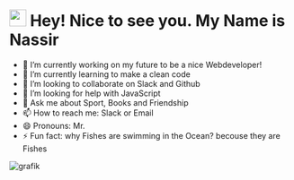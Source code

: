 <h1><img src="https://emojis.slackmojis.com/emojis/images/1531849430/4246/blob-sunglasses.gif?1531849430" width="30"/> Hey! Nice to see you. My Name is Nassir</h1>


- 🔭 I’m currently working on my future to be a nice Webdeveloper!
- 🌱 I’m currently learning to make a clean code
- 👯 I’m looking to collaborate on Slack and Github
- 🤔 I’m looking for help with JavaScript
- 💬 Ask me about Sport, Books and Friendship
- 📫 How to reach me: Slack or Email
- 😄 Pronouns: Mr.
- ⚡ Fun fact: why Fishes are swimming in the Ocean? becouse they are Fishes

![grafik](https://user-images.githubusercontent.com/109968270/180806259-6e9055e1-cfaf-4ce3-a9c1-232b77f45012.png)

